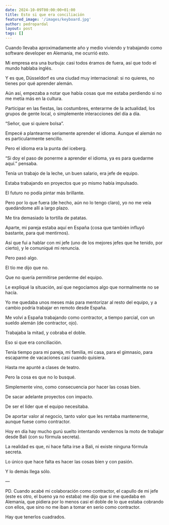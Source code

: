 ```yaml
---
date: 2024-10-09T00:00:00+01:00
title: Esto si que era conciliación
featured_image: '/images/keyboard.jpg'
author: pedropardal
layout: post
tags: []
---
```


Cuando llevaba aproximadamente año y medio viviendo y trabajando como software developer en Alemania, me ocurrió esto.

Mi empresa era una burbuja: casi todos éramos de fuera, así que todo el mundo hablaba inglés.

Y es que, Düsseldorf es una ciudad muy internacional: si no quieres, no tienes por qué aprender alemán.

Aún así, empezaba a notar que había cosas que me estaba perdiendo si no me metía más en la cultura.

Participar en las fiestas, las costumbres, enterarme de la actualidad, los grupos de gente local, o simplemente interacciones del día a día.

“Señor, que si quiere bolsa”.

Empecé a plantearme seriamente aprender el idioma. Aunque el alemán no es particularmente sencillo.

Pero el idioma era la punta del iceberg.

“Si doy el paso de ponerme a aprender el idioma, ya es para quedarme aquí.” pensaba.

Tenía un trabajo de la leche, un buen salario, era jefe de equipo.

Estaba trabajando en proyectos que yo mismo había impulsado.

El futuro no podía pintar más brillante.

Pero por lo que fuera (de hecho, aún no lo tengo claro), yo no me veía quedándome allí a largo plazo.

Me tira demasiado la tortilla de patatas.

Aparte, mi pareja estaba aquí en España (cosa que también influyó bastante, para qué mentirnos).

Así que fui a hablar con mi jefe (uno de los mejores jefes que he tenido, por cierto), y le comuniqué mi renuncia.

Pero pasó algo.

El tío me dijo que no.

Que no quería permitirse perderme del equipo.

Le expliqué la situación, así que negociamos algo que normalmente no se hacía.

Yo me quedaba unos meses más para mentorizar al resto del equipo, y a cambio podría trabajar en remoto desde España.

Me volví a España trabajando como contractor, a tiempo parcial, con un sueldo alemán (de contractor, ojo).

Trabajaba la mitad, y cobraba el doble.

Eso si que era conciliación.

Tenía tiempo para mi pareja, mi familia, mi casa, para el gimnasio, para escaparme de vacaciones casi cuando quisiera.

Hasta me apunté a clases de teatro.

Pero la cosa es que no lo busqué.

Simplemente vino, como consecuencia por hacer las cosas bien.

De sacar adelante proyectos con impacto.

De ser el líder que el equipo necesitaba.

De aportar valor al negocio, tanto valor que les rentaba mantenerme, aunque fuese como contractor.

Hoy en día hay mucho gurú suelto intentando vendernos la moto de trabajar desde Bali (con su fórmula secreta).

La realidad es que, ni hace falta irse a Bali, ni existe ninguna fórmula secreta.

Lo único que hace falta es hacer las cosas bien y con pasión.

Y lo demás llega sólo.

—

PD. Cuando acabé mi colaboración como contractor, el capullo de mi jefe (este es otro, el bueno ya no estaba) me dijo que si me quedaba en Alemania, que pidiera por lo menos casi el doble de lo que estaba cobrando con ellos, que sino no me iban a tomar en serio como contractor.

Hay que tenerlos cuadrados.

